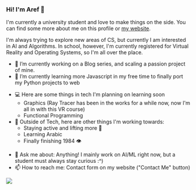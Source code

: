 <!--
**arefmalek/arefmalek** is a ✨ _special_ ✨ repository because its `README.md` (this file) appears on your GitHub profile.

Here are some ideas to get you started:


- 🔭 I’m currently working on ...
- 🌱 I’m currently learning ...
- 👯 I’m looking to collaborate on ...
- 🤔 I’m looking for help with ...
- 😄 Pronouns: ...
- ⚡ Fun fact: ...

* 🚀 Some non-tech goals right now are:
  + Becoming a better cook
  + Getting better at my second language
  + Working out more
-->
### Hi! I'm Aref 🌱

I'm currently a university student and love to make things on the side. You can find some more about me on this profile or [my website](https://arefmalek.github.io/).


I'm always trying to explore new areas of CS, but currently I am interested in AI and Algorithms. In school, however, I'm currently registered for Virtual Reality and Operating Systems, so I'm all over the place.


- 🔭 I’m currently working on a Blog series, and scaling a passion project of mine.
- 📖 I’m currently learning more Javascript in my free time to finally port my Python projects to web 


* 💻 Here are some things in tech I'm planning on learning soon
  + Graphics (Ray Tracer has been in the works for a while now, now I'm all in with this VR course)
  + Functional Programming
* 🌱 Outside of Tech, here are other things I'm working towards:
  + Staying active and lifting more 💪
  + Learning Arabic 
  + Finally finishing 1984 👁


- 💬 Ask me about: Anything! I mainly work on AI/ML right now, but a student must always stay curious :^)
- 📫 How to reach me: Contact form on my website ("Contact Me" button)




![](https://komarev.com/ghpvc/?username=arefmalek)
